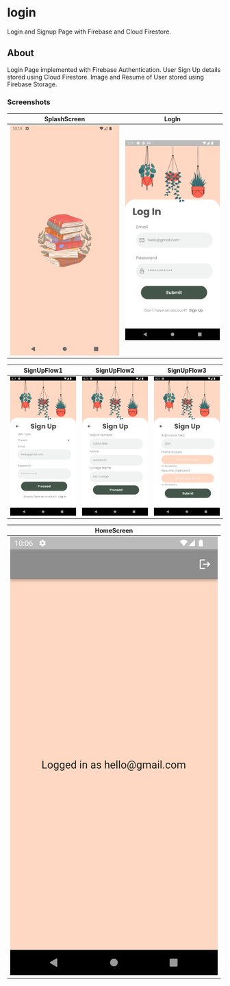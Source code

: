 # login

Login and Signup Page with Firebase and Cloud Firestore.

## About

Login Page implemented with Firebase Authentication. 
User Sign Up details stored using Cloud Firestore. 
Image and Resume of User stored using Firebase Storage.


### Screenshots


| SplashScreen                                   | LogIn                                    |
|:-----------------------------------------------:|:-----------------------------------------:|
| ![SplashScreen](Screenshots/SplashScreen.png) | ![LogIn](Screenshots/LogIn.png)         |



| SignUpFlow1                                 | SignUpFlow2                                   | SignUpFlow3                               |
|:--------------------------------------------:|:------------------------------------------:| :-----------------------------------------:|
| ![SignUpFlow1](Screenshots/SignUpFlow1.png)   | ![SignUpFlow2](Screenshots/SignUpFlow2.png)  | ![SignUpFlow3](Screenshots/SignUpFlow3.png) |



| HomeScreen                                   | 
|:-----------------------------------------------:|
| ![HomeScreen](Screenshots/HomeScreen.png) | 

